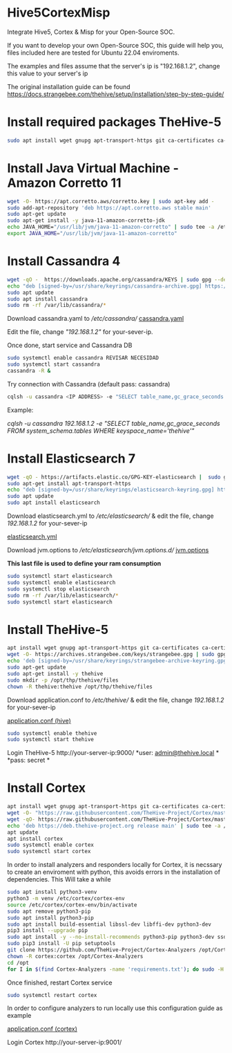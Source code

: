 # Hive5CortexMisp
Integrate Hive5, Cortex & Misp for your Open-Source SOC.

If you want to develop your own Open-Source SOC, this guide will help you, files included here are tested for Ubuntu 22.04 enviroments. 

The examples and files assume that the server's ip is "192.168.1.2", change this value to your server's ip

The original installation guide can be found https://docs.strangebee.com/thehive/setup/installation/step-by-step-guide/

# Install required packages TheHive-5

```bash
sudo apt install wget gnupg apt-transport-https git ca-certificates ca-certificates-java curl software-properties-common python3-pip lsb-release
```

# Install Java Virtual Machine - Amazon Corretto 11

```bash
wget -O- https://apt.corretto.aws/corretto.key | sudo apt-key add -
sudo add-apt-repository 'deb https://apt.corretto.aws stable main'
sudo apt-get update
sudo apt-get install -y java-11-amazon-corretto-jdk
echo JAVA_HOME="/usr/lib/jvm/java-11-amazon-corretto" | sudo tee -a /etc/environment 
export JAVA_HOME="/usr/lib/jvm/java-11-amazon-corretto"
```

# Install Cassandra 4
```bash
wget -qO -  https://downloads.apache.org/cassandra/KEYS | sudo gpg --dearmor  -o /usr/share/keyrings/cassandra-archive.gpg
echo "deb [signed-by=/usr/share/keyrings/cassandra-archive.gpg] https://debian.cassandra.apache.org 40x main" |  sudo tee -a /etc/apt/sources.list.d/cassandra.sources.list
sudo apt update
sudo apt install cassandra
sudo rm -rf /var/lib/cassandra/*
```
Download cassandra.yaml to */etc/cassandra/* 
[cassandra.yaml](https://github.com/TinoSec/Hive5-Cortex-Misp/blob/main/cassandra.yaml)

Edit the file, change *"192.168.1.2"* for your-sever-ip.

Once done, start service and Cassandra DB

```bash
sudo systemctl enable cassandra REVISAR NECESIDAD
sudo systemctl start cassandra
cassandra -R &
```
Try connection with Cassandra (default pass: cassandra)

```bash
cqlsh -u cassandra <IP ADDRESS> -e "SELECT table_name,gc_grace_seconds FROM system_schema.tables WHERE keyspace_name='thehive'"
```

Example:

*cqlsh -u cassandra 192.168.1.2 -e "SELECT table_name,gc_grace_seconds FROM system_schema.tables WHERE keyspace_name='thehive'"*


# Install Elasticsearch 7

```bash
wget -qO - https://artifacts.elastic.co/GPG-KEY-elasticsearch |  sudo gpg --dearmor -o /usr/share/keyrings/elasticsearch-keyring.gpg
sudo apt-get install apt-transport-https
echo "deb [signed-by=/usr/share/keyrings/elasticsearch-keyring.gpg] https://artifacts.elastic.co/packages/7.x/apt stable main" |  sudo tee /etc/apt/sources.list.d/elastic-7.x.list 
sudo apt update
sudo apt install elasticsearch
```
Download elasticsearch.yml to */etc/elasticsearch/* & edit the file, change *192.168.1.2* for your-sever-ip

[elasticsearch.yml](https://github.com/TinoSec/Hive5-Cortex-Misp/blob/main/elasticsearch.yml)

Download jvm.options to */etc/elasticsearch/jvm.options.d/* [jvm.options](https://github.com/TinoSec/Hive5-Cortex-Misp/blob/main/jvm.options)

**This last file is used to define your ram consumption**

```bash
sudo systemctl start elasticsearch
sudo systemctl enable elasticsearch
sudo systemctl stop elasticsearch
sudo rm -rf /var/lib/elasticsearch/*
sudo systemctl start elasticsearch
```

# Install TheHive-5
```bash
apt install wget gnupg apt-transport-https git ca-certificates ca-certificates-java curl software-properties-common python3-pip lsb-release
wget -O- https://archives.strangebee.com/keys/strangebee.gpg | sudo gpg --dearmor -o /usr/share/keyrings/strangebee-archive-keyring.gpg
echo 'deb [signed-by=/usr/share/keyrings/strangebee-archive-keyring.gpg] https://deb.strangebee.com thehive-5.2 main' | sudo tee -a /etc/apt/sources.list.d/strangebee.list
sudo apt-get update
sudo apt-get install -y thehive
sudo mkdir -p /opt/thp/thehive/files
chown -R thehive:thehive /opt/thp/thehive/files
```
Download application.conf to */etc/thehive/* & edit the file, change *192.168.1.2* for your-sever-ip

[application.conf (hive)](https://github.com/TinoSec/Hive5-Cortex-Misp/blob/main/application.conf(hive))


```bash
sudo systemctl enable thehive
sudo systemctl start thehive
```
Login TheHive-5 http://your-server-ip:9000/
*user: admin@thehive.local *
*pass: secret *

# Install Cortex

```bash
apt install wget gnupg apt-transport-https git ca-certificates ca-certificates-java curl  software-properties-common python3-pip lsb-release
wget -O- "https://raw.githubusercontent.com/TheHive-Project/Cortex/master/PGP-PUBLIC-KEY"  | sudo apt-key add -
wget -qO- https://raw.githubusercontent.com/TheHive-Project/Cortex/master/PGP-PUBLIC-KEY |  sudo gpg --dearmor -o /usr/share/keyrings/thehive-project.gpg
echo 'deb https://deb.thehive-project.org release main' | sudo tee -a /etc/apt/sources.list.d/thehive-project.list
apt update
apt install cortex
sudo systemctl enable cortex
sudo systemctl start cortex
```
In order to install analyzers and responders locally for Cortex, it is necssary to create an enviroment with python, this avoids errors in the installation of dependencies. This Will take a while

```bash
sudo apt install python3-venv
python3 -m venv /etc/cortex/cortex-env
source /etc/cortex/cortex-env/bin/activate
sudo apt remove python3-pip
sudo apt install python3-pip
sudo apt install build-essential libssl-dev libffi-dev python3-dev
pip3 install --upgrade pip
sudo apt install -y --no-install-recommends python3-pip python3-dev ssdeep libfuzzy-dev libfuzzy2 libimage-exiftool-perl libmagic1 build-essential git libssl-dev
sudo pip3 install -U pip setuptools
git clone https://github.com/TheHive-Project/Cortex-Analyzers /opt/Cortex-Analyzers
chown -R cortex:cortex /opt/Cortex-Analyzers
cd /opt
for I in $(find Cortex-Analyzers -name 'requirements.txt'); do sudo -H pip3 install -r $I || true; done
```
Once finished, restart Cortex service

```bash
sudo systemctl restart cortex
```
In order to configure analyzers to run locally use this configuration guide as example

[application.conf (cortex)](https://github.com/TinoSec/Hive5-Cortex-Misp/blob/main/application.conf(cortex))

Login Cortex http://your-server-ip:9001/




